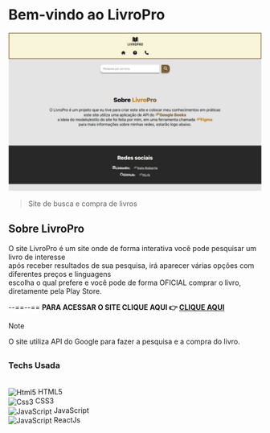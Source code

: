 # Bem-vindo ao LivroPro

<p align="left">
  <img src="./src/img/Banner Site.png" alt="Site Banner" width="570px"/>
</p>

> Site de busca e compra de livros


## Sobre LivroPro

O site LivroPro é um site onde de forma interativa você pode pesquisar um livro de interesse <br>
após receber resultados de sua pesquisa, irá aparecer várias opções com diferentes preços e linguagens <br>
escolha o qual prefere e você pode de forma OFICIAL comprar o livro, diretamente pela Play Store.

--==--==  <b> PARA ACESSAR O SITE CLIQUE AQUI 👉 <a href="https://pro-livro.vercel.app"> CLIQUE AQUI</b></a>


> [!NOTE]
> O site utiliza API do Google para fazer a pesquisa e a compra do livro.


##

### Techs Usada
<div style="display: inline-block"><br>
  <img align="center" alt="Html5" width="30px" height="40px" src="https://cdn.jsdelivr.net/gh/devicons/devicon/icons/html5/html5-original.svg" /> HTML5 <br>
  <img align="center" alt="Css3" width="30px" height="40px" src="https://cdn.jsdelivr.net/gh/devicons/devicon/icons/css3/css3-original.svg"/> CSS3 <br>
  <img align="center" alt="JavaScript" width="30px" height="40px" src="https://cdn.jsdelivr.net/gh/devicons/devicon/icons/javascript/javascript-original.svg"/> JavaScript <br>
  <img align="center" alt="JavaScript" width="30px" height="40px" src="https://cdn.jsdelivr.net/gh/devicons/devicon/icons/react/react-original.svg"/> ReactJs
</div>
